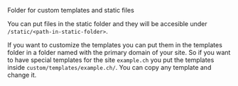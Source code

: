 Folder for custom templates and static files

You can put files in the static folder and they will be accesible under `/static/<path-in-static-folder>`.

If you want to customize the templates you can put them in the templates folder in a folder named with the primary domain of your site. So if you want to have special templates for the site `example.ch` you put the templates inside `custom/templates/example.ch/`. You can copy any template and change it.
